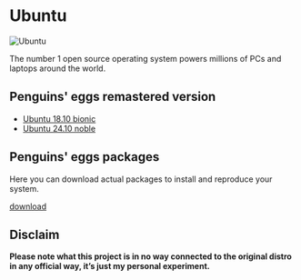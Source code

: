 # Ubuntu
![Ubuntu](/img/ubuntu.svg)

The number 1 open source operating system powers millions of PCs and laptops around the world.

## Penguins' eggs remastered version
* [Ubuntu 18.10 bionic](/ubuntu/bionic/)
* [Ubuntu 24.10 noble](/ubuntu/noble/)

## Penguins' eggs packages
Here you can download actual packages to install and reproduce your system.

[download](https://penguins-eggs.net/basket/index.php?p=packages%2Fdebs)

## Disclaim
__Please note what this project is in no way connected to the original distro in any official way, it’s just my personal experiment.__

